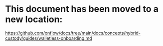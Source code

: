 # This document has been moved to a new location:

https://github.com/onflow/docs/tree/main/docs/concepts/hybrid-custody/guides/walletless-onboarding.md
